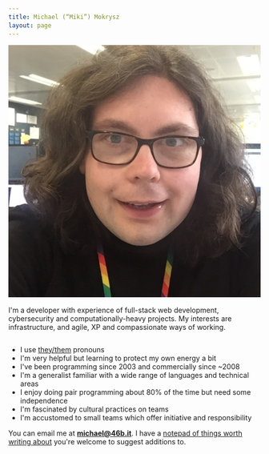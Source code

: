```yaml
---
title: Michael (“Miki”) Mokrysz
layout: page
---
```

<div style="overflow: hidden;">
  <img class="avatar botspace" src="/assets/avatar.png">
  <p class="intro">I'm a developer with experience of full-stack web development, cybersecurity and computationally-heavy projects. My interests are infrastructure, and agile, XP and compassionate ways of working.</p>
</div>

* I use [they/them](http://my.pronoun.is/they) pronouns
* I'm very helpful but learning to protect my own energy a bit
* I've been programming since 2003 and commercially since ~2008
* I'm a generalist familiar with a wide range of languages and technical areas
* I enjoy doing pair programming about 80% of the time but need some independence
* I'm fascinated by cultural practices on teams
* I'm accustomed to small teams which offer initiative and responsibility

You can email me at **[michael@46b.it](mailto:michael@46b.it)**. I have a [notepad of things worth writing about](/notepad) you're welcome to suggest additions to.
